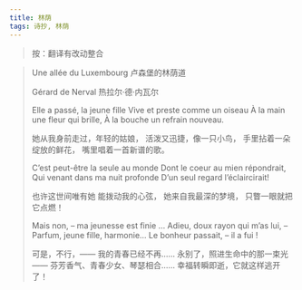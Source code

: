 ```yaml
---
title: 林荫
tags: 诗抄, 林荫
---
```


> 按：翻译有改动整合

> Une allée du Luxembourg
> 卢森堡的林荫道
> 
> Gérard de Nerval
> 热拉尔·德·内瓦尔
> 
> Elle a passé, la jeune fille
> Vive et preste comme un oiseau
> À la main une fleur qui brille,
> À la bouche un refrain nouveau.
> 
> 她从我身前走过，年轻的姑娘，
> 活泼又迅捷，像一只小鸟，
> 手里拈着一朵绽放的鲜花，
> 嘴里唱着一首新谱的歌。
> 
> C’est peut-être la seule au monde
> Dont le coeur au mien répondrait,
> Qui venant dans ma nuit profonde
> D’un seul regard l’éclaircirait!
> 
> 也许这世间唯有她
> 能拨动我的心弦，
> 她来自我最深的梦境，
> 只瞥一眼就把它点燃！
> 
> Mais non, – ma jeunesse est finie …
> Adieu, doux rayon qui m’as lui, –
> Parfum, jeune fille, harmonie…
> Le bonheur passait, – il a fui !
> 
> 可是，不行，—— 我的青春已经不再……
> 永别了，照进生命中的那一束光——
> 芬芳香气、青春少女、琴瑟相合……
> 幸福转瞬即逝，它就这样逃开了！